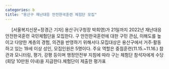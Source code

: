```yaml
---
categories: b
title: "용산구 재난대응 안전한국훈련 체험단 모집"
---
```

&nbsp;&nbsp;&nbsp;&nbsp; [서울복지신문=장경근 기자] 용산구(구청장 박희영)가 21일까지 2022년 재난대응 안전한국훈련 국민체험단을 모집한다. 구 안전한국훈련에 대한 구민 관심, 이해도를 높이고 다양한 계층의 경험, 의견을 반영하기 위해서다.모집대상은 용산구에서 거주·활동하고 있는 19세 이상 성인, 모집인원은 5명이다. 주요 역할은 중점훈련(11.15.~11.16.) 참관과 모니터링, 평가, 강평 등이며 행정안전부 지침에 따라 구는 체험단 참석자에게 수당(회당 10만원 이내)을 지급한다.체험단이 제출한 평가표